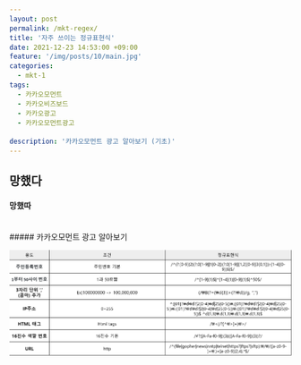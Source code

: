 ```yaml
---
layout: post
permalink: /mkt-regex/
title: '자주 쓰이는 정규표현식'
date: 2021-12-23 14:53:00 +09:00
feature: '/img/posts/10/main.jpg'
categories:
  - mkt-1
tags:
  - 카카오모먼트
  - 카카오비즈보드
  - 카카오광고
  - 카카오모먼트광고

description: '카카오모먼트 광고 알아보기 (기초)'
---
```


## 망했다
#### 망했따
<br>
##### 카카오모먼트 광고 알아보기


![마케팅](/img/posts/10/12.png)
